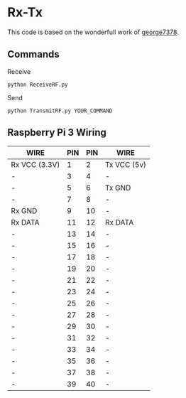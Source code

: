 Rx-Tx
=====

This code is based on the wonderfull work of [george7378](http://www.instructables.com/id/Super-Simple-Raspberry-Pi-433MHz-Home-Automation/?ALLSTEPS).

Commands
--------

Receive
```
python ReceiveRF.py
```

Send
```
python TransmitRF.py YOUR_COMMAND
```

Raspberry Pi 3 Wiring
---------------------

WIRE          | PIN           | PIN           | WIRE
------------- | ------------- | ------------- | -------------
Rx VCC (3.3V) | 1             | 2             | Tx VCC (5v)
-             | 3             | 4             | -
-             | 5             | 6             | Tx GND
-             | 7             | 8             | -
Rx GND        | 9             | 10            | -
Rx DATA       | 11            | 12            | Rx DATA
-             | 13            | 14            | -
-             | 15            | 16            | -
-             | 17            | 18            | -
-             | 19            | 20            | -
-             | 21            | 22            | -
-             | 23            | 24            | -
-             | 25            | 26            | -
-             | 27            | 28            | -
-             | 29            | 30            | -
-             | 31            | 32            | -
-             | 33            | 34            | -
-             | 35            | 36            | -
-             | 37            | 38            | -
-             | 39            | 40            | -
